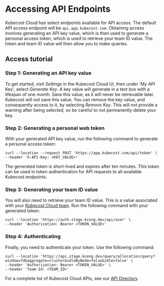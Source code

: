 # Accessing API Endpoints

Kubecost Cloud has select endpoints available for API access. The default API access endpoint will be `api.app.kubecost.com`. Obtaining access involves generating an API key value, which is then used to generate a personal access token, which is used to retrieve your team ID value. The token and team ID value will then allow you to make queries.

## Access tutorial

### Step 1: Generating an API key value

To get started, visit *Settings* in the Kubecost Cloud UI, then under 'My API Key', select *Generate Key*. A key value will generate in a text box with a lifespan of one month. Save this value, as it will never be retrievable later. Kubecost will not save this value. You can remove the key value, and consequently access to it, by selecting *Remove Key*. This will not provide a warning after being selected, so be careful to not permanently delete your key.

### Step 2: Generating a personal web token

With your generated API key value, run the following command to generate a personal access token:

```
curl --location --request POST 'https://app.kubecost.com/api/token' \
--header 'X-API-Key: <KEY_VALUE>'
```

The generated token is short-lived and expires after ten minutes. This token can be used in token authentication for API requests to all available Kubecost endpoints.

### Step 3: Generating your team ID value

You will also need to retrieve your team ID value. This is a value associated with your [Kubecost Cloud team](/installation-and-onboarding.md#managing-teams). Run the following command with your generated token:

```
curl --location 'https://auth.stage.kceng.dev/api/user' \
--header 'Authorization: Bearer <TOKEN_VALUE>'
```

### Step 4: Authenticating

Finally, you need to authenticate your token. Use the following command:

```
curl --location 'https://api.stage.kceng.dev/query/allocation/query?window=7d&aggregate=cluster&idleByNode=false&idle=false' \
--header 'Authorization: Bearer <TOKEN_VALUE>' \
--header 'Team-Id: <TEAM_ID>'
```

For a complete list of Kubecost Cloud APIs, see our [API Directory](/apis/api-directory/api-directory.md).

